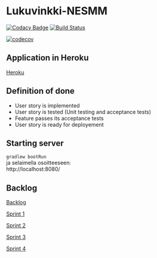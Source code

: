 # Lukuvinkki-NESMM

[![Codacy Badge](https://api.codacy.com/project/badge/Grade/51eabb4b40a24e73bb10fd32c57b6e86)](https://app.codacy.com/app/MatiasLyyra/Lukuvinkki-NESMM?utm_source=github.com&utm_medium=referral&utm_content=MatiasLyyra/Lukuvinkki-NESMM&utm_campaign=Badge_Grade_Dashboard)
[![Build Status](https://travis-ci.org/MatiasLyyra/Lukuvinkki-NESMM.svg?branch=develop)](https://travis-ci.org/MatiasLyyra/Lukuvinkki-NESMM)

[![codecov](https://codecov.io/gh/MatiasLyyra/Lukuvinkki-NESMM/branch/master/graph/badge.svg)](https://codecov.io/gh/MatiasLyyra/Lukuvinkki-NESMM)

## Application in Heroku

[Heroku](https://lukuvinkki-nesmm.herokuapp.com/)

## Definition of done
- User story is implemented
- User story is tested (Unit testing and acceptance tests)
- Feature passes its acceptance tests
- User story is ready for deployement

## Starting server

`gradlew bootRun`  
ja selaimella osoitteeseen:  
http://localhost:8080/

## Backlog

[Backlog](https://docs.google.com/spreadsheets/d/1cA0eJKsMFbv5t4-NO9uqrfpEuOwMUji-7ckIPtxH4fo/edit?usp=sharing)

[Sprint 1](https://docs.google.com/spreadsheets/d/1cA0eJKsMFbv5t4-NO9uqrfpEuOwMUji-7ckIPtxH4fo/edit#gid=1920176515?usp=sharing)

[Sprint 2](https://docs.google.com/spreadsheets/d/1cA0eJKsMFbv5t4-NO9uqrfpEuOwMUji-7ckIPtxH4fo/edit#gid=1900322122?usp=sharing)

[Sprint 3](https://docs.google.com/spreadsheets/d/1cA0eJKsMFbv5t4-NO9uqrfpEuOwMUji-7ckIPtxH4fo/edit#gid=1812894312?usp=sharing)

[Sprint 4](https://docs.google.com/spreadsheets/d/1cA0eJKsMFbv5t4-NO9uqrfpEuOwMUji-7ckIPtxH4fo/edit#gid=622067595?usp=sharing)
